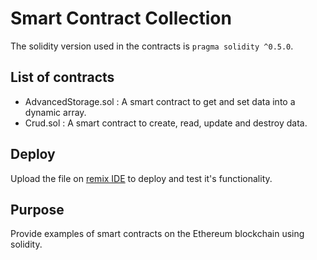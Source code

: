 # Smart Contract Collection

The solidity version used in the contracts is `pragma solidity ^0.5.0`.

## List of contracts

-   AdvancedStorage.sol : A smart contract to get and set data into a dynamic array.
-   Crud.sol : A smart contract to create, read, update and destroy data.

## Deploy

Upload the file on [remix IDE](https://remix.ethereum.org/#optimize=false&version=soljson-v0.5.1+commit.c8a2cb62.js) to deploy and test it's functionality.

## Purpose

Provide examples of smart contracts on the Ethereum blockchain using solidity.
